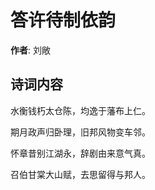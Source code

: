 # 答许待制依韵

**作者**: 刘敞

## 诗词内容

水衡钱朽太仓陈，均逸于藩布上仁。

期月政声归卧理，旧邦风物变车邻。

怀章昔别江湖永，辞剧由来意气真。

召伯甘棠大山赋，去思留得与邦人。


